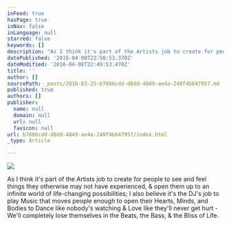 ```yaml
---
inFeed: true
hasPage: true
inNav: false
inLanguage: null
starred: false
keywords: []
description: "As I think it's part of the Artists job to create for people to see and feel things they otherwise may not have experienced, & open them up to an infinite world of life-changing possibilities; I also believe it's the DJ's job to play Music that moves people enough to open their Hearts, Minds, and Bodies to Dance like nobody's watching & Love like they'll never get hurt - to completely lose themselves in the Beats, the Bass, & the Bliss of Life."
datePublished: '2016-04-08T22:50:53.370Z'
dateModified: '2016-04-08T22:49:53.470Z'
title: ''
author: []
sourcePath: _posts/2016-03-25-b7886cdd-d8dd-4849-ae4a-240f4b647957.md
published: true
authors: []
publisher:
  name: null
  domain: null
  url: null
  favicon: null
url: b7886cdd-d8dd-4849-ae4a-240f4b647957/index.html
_type: Article

---
```

![](https://s3-us-west-2.amazonaws.com/the-grid-img/p/7df09ff332e1223e35eeabe42be0ccd6ea3de3e9.jpg)

As I think it's part of the Artists job to create for people to see and feel things they otherwise may not have experienced, & open them up to an infinite world of life-changing possibilities; I also believe it's the DJ's job to play Music that moves people enough to open their Hearts, Minds, and Bodies to Dance like nobody's watching & Love like they'll never get hurt - We'll completely lose themselves in the Beats, the Bass, & the Bliss of Life.